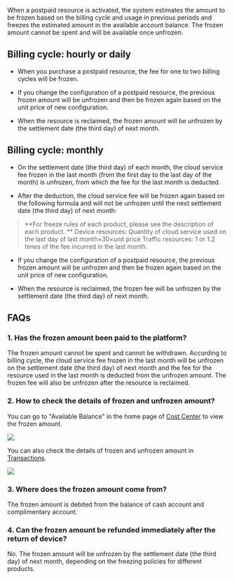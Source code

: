When a postpaid resource is activated, the system estimates the amount to be frozen based on the billing cycle and usage in previous periods and freezes the estimated amount in the available account balance. The frozen amount cannot be spent and will be available once unfrozen.

## Billing cycle: hourly or daily

- When you purchase a postpaid resource, the fee for one to two billing cycles will be frozen.

- If you change the configuration of a postpaid resource, the previous frozen amount will be unfrozen and then be frozen again based on the unit price of new configuration.

- When the resource is reclaimed, the frozen amount will be unfrozen by the settlement date (the third day) of next month.

## Billing cycle: monthly

 -	On the settlement date (the third day) of each month, the cloud service fee frozen in the last month (from the first day to the last day of the month) is unfrozen, from which the fee for the last month is deducted.

 -	 After the deduction, the cloud service fee will be frozen again based on the following formula and will not be unfrozen until the next settlement date (the third day) of next month: 
>    **For freeze rules of each product, please see the description of each product. **
> Device resources: Quantity of cloud service used on the last day of last month×30×unit price
> Traffic resources: 1 or 1.2 times of the fee incurred in the last month.

 -	If you change the configuration of a postpaid resource, the previous frozen amount will be unfrozen and then be frozen again based on the unit price of new configuration.

 -	When the resource is reclaimed, the frozen fee will be unfrozen by the settlement date (the third day) of next month.

## FAQs

### 1. Has the frozen amount been paid to the platform?

The frozen amount cannot be spent and cannot be withdrawn. According to billing cycle, the cloud service fee frozen in the last month will be unfrozen on the settlement date (the third day) of next month and the fee for the resource used in the last month is deducted from the unfrozen amount. The frozen fee will also be unfrozen after the resource is reclaimed.

### 2. How to check the details of frozen and unfrozen amount?

You can go to "Available Balance" in the home page of [Cost Center](https://console.cloud.tencent.com/account) to view the frozen amount.

 ![](https://mc.qcloudimg.com/static/img/60a6a4842c6f44705bc365aed7c369c9/image.png)
 
You can also check the details of frozen and unfrozen amount in [Transactions](https://console.cloud.tencent.com/account/fee).

 ![](https://mc.qcloudimg.com/static/img/fcb898de44c8b4f27f6a91affbd07ffe/image.png)
 
### 3. Where does the frozen amount come from?

The frozen amount is debited from the balance of cash account and complimentary account.

### 4. Can the frozen amount be refunded immediately after the return of device?

No. The frozen amount will be unfrozen by the settlement date (the third day) of next month, depending on the freezing policies for different products.
